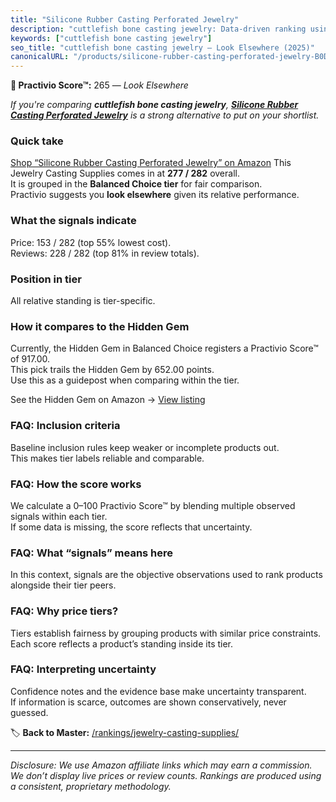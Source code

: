 ```yaml
---
title: "Silicone Rubber Casting Perforated Jewelry"
description: "cuttlefish bone casting jewelry: Data-driven ranking using the Practivio Score™. Positioned by quality, value, demand, findability, momentum."
keywords: ["cuttlefish bone casting jewelry"]
seo_title: "cuttlefish bone casting jewelry — Look Elsewhere (2025)"
canonicalURL: "/products/silicone-rubber-casting-perforated-jewelry-B0DNRMK1TQ/"
---
```


**🚫 Practivio Score™:** 265 — _Look Elsewhere_


*If you're comparing **cuttlefish bone casting jewelry**, **[Silicone Rubber Casting Perforated Jewelry](https://www.amazon.com/dp/B0DNRMK1TQ?tag=practivio-20)** is a strong alternative to put on your shortlist.*
### Quick take
[Shop “Silicone Rubber Casting Perforated Jewelry” on Amazon](https://www.amazon.com/dp/B0DNRMK1TQ?tag=practivio-20)
This Jewelry Casting Supplies comes in at **277 / 282** overall.  
It is grouped in the **Balanced Choice tier** for fair comparison.  
Practivio suggests you **look elsewhere** given its relative performance.

### What the signals indicate
Price: 153 / 282 (top 55% lowest cost).  
Reviews: 228 / 282 (top 81% in review totals).  

### Position in tier
All relative standing is tier-specific.

### How it compares to the Hidden Gem
Currently, the Hidden Gem in Balanced Choice registers a Practivio Score™ of 917.00.  
This pick trails the Hidden Gem by 652.00 points.  
Use this as a guidepost when comparing within the tier.  

See the Hidden Gem on Amazon → [View listing](https://www.amazon.com/dp/B078WP879G?tag=practivio-20)

### FAQ: Inclusion criteria
Baseline inclusion rules keep weaker or incomplete products out.  
This makes tier labels reliable and comparable.

### FAQ: How the score works
We calculate a 0–100 Practivio Score™ by blending multiple observed signals within each tier.  
If some data is missing, the score reflects that uncertainty.

### FAQ: What “signals” means here
In this context, signals are the objective observations used to rank products alongside their tier peers.

### FAQ: Why price tiers?
Tiers establish fairness by grouping products with similar price constraints.  
Each score reflects a product’s standing inside its tier.

### FAQ: Interpreting uncertainty
Confidence notes and the evidence base make uncertainty transparent.  
If information is scarce, outcomes are shown conservatively, never guessed.


🏷️ **Back to Master:** [/rankings/jewelry-casting-supplies/](/rankings/jewelry-casting-supplies/)

---
_Disclosure: We use Amazon affiliate links which may earn a commission. We don’t display live prices or review counts. Rankings are produced using a consistent, proprietary methodology._
